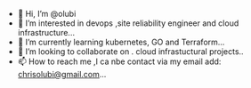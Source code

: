 - 👋 Hi, I’m @olubi
- 👀 I’m interested in devops ,site reliability engineer and cloud infrastructure...
- 🌱 I’m currently learning  kubernetes, GO and Terraform...
- 💞️ I’m looking to collaborate on . cloud infrastuctural projects..
- 📫 How to reach me ,I ca nbe contact via my email add: chrisolubi@gmail.com...

<!---
olubi/olubi is a ✨ special ✨ repository because its `README.md` (this file) appears on your GitHub profile.
You can click the Preview link to take a look at your changes.
--->
